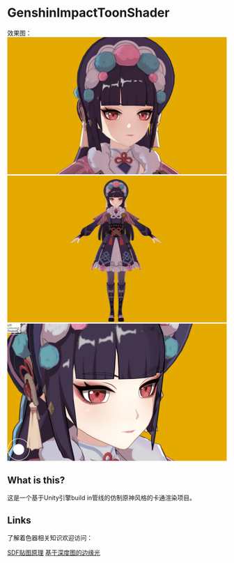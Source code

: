 # GenshinImpactToonShader
  
效果图：
![图片1](https://github.com/Long-Zixuan/GenshinImpact_ToonShader/blob/master/Rendering/LZX_ToonShaderTest_rt_2024_10_10_19_48_45.jpg)
![图片2](https://github.com/Long-Zixuan/GenshinImpact_ToonShader/blob/master/Rendering/LZX_ToonShaderTest_rt_2024_10_28_21_17_27.jpg)
![图片3](https://github.com/Long-Zixuan/GenshinImpact_ToonShader/blob/master/Rendering/Render.png)
## What is this?
<p>这是一个基于Unity引擎build in管线的仿制原神风格的卡通渲染项目。</p>

## Links
<p>了解着色器相关知识欢迎访问：</p>

[SDF贴图原理](https://zhuanlan.zhihu.com/p/701499903) [基于深度图的边缘光](https://zhuanlan.zhihu.com/p/2428380993)
